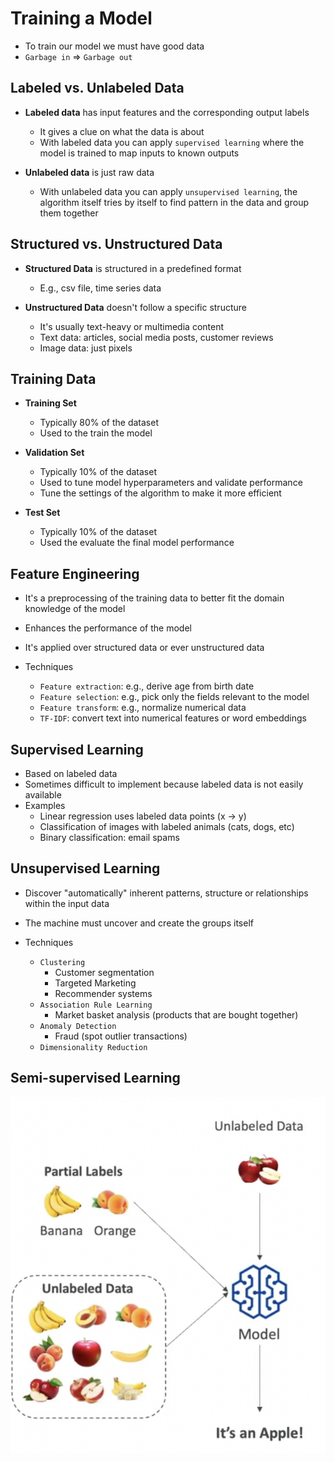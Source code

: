 # Training a Model

- To train our model we must have good data
- `Garbage in` => `Garbage out`

## Labeled vs. Unlabeled Data

- **Labeled data** has input features and the corresponding output labels
  - It gives a clue on what the data is about
  - With labeled data you can apply `supervised learning` where the model is trained to map inputs to known outputs

- **Unlabeled data** is just raw data
  - With unlabeled data you can apply `unsupervised learning`, the algorithm itself tries by itself to find pattern in the data and group them together

## Structured vs. Unstructured Data

- **Structured Data** is structured in a predefined format
  - E.g., csv file, time series data

- **Unstructured Data** doesn't follow a specific structure
  - It's usually text-heavy or multimedia content
  - Text data: articles, social media posts, customer reviews
  - Image data: just pixels

## Training Data

- **Training Set**
  - Typically 80% of the dataset
  - Used to the train the model

- **Validation Set**
  - Typically 10% of the dataset
  - Used to tune model hyperparameters and validate performance
  - Tune the settings of the algorithm to make it more efficient

- **Test Set**
  - Typically 10% of the dataset
  - Used the evaluate the final model performance

## Feature Engineering

- It's a preprocessing of the training data to better fit the domain knowledge of the model
- Enhances the performance of the model
- It's applied over structured data or ever unstructured data

- Techniques
  - `Feature extraction`: e.g., derive age from birth date
  - `Feature selection`: e.g., pick only the fields relevant to the model
  - `Feature transform`: e.g., normalize numerical data
  - `TF-IDF`: convert text into numerical features or word embeddings

## Supervised Learning

- Based on labeled data
- Sometimes difficult to implement because labeled data is not easily available
- Examples
  - Linear regression uses labeled data points (x -> y)
  - Classification of images with labeled animals (cats, dogs, etc)
  - Binary classification: email spams

## Unsupervised Learning

- Discover "automatically" inherent patterns, structure or relationships within the input data
- The machine must uncover and create the groups itself

- Techniques
  - `Clustering`
    - Customer segmentation
    - Targeted Marketing
    - Recommender systems
  - `Association Rule Learning`
    - Market basket analysis (products that are bought together)
  - `Anomaly Detection`
    - Fraud (spot outlier transactions)
  - `Dimensionality Reduction`

## Semi-supervised Learning

![Semi-supervised Learning](.images/semi-supervised-learning.png)
